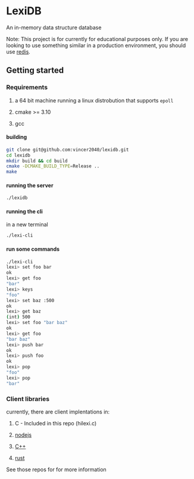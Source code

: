 # LexiDB

An in-memory data structure database

Note: This project is for currently for educational purposes only. If you are looking 
to use something similar in a production environment, you should use [redis](https://github.com/redis/redis). 

## Getting started

### Requirements

1. a 64 bit machine running a linux distrobution that supports `epoll`

2. cmake >= 3.10

3. gcc

#### building

```bash
git clone git@github.com:vincer2040/lexidb.git
cd lexidb
mkdir build && cd build
cmake -DCMAKE_BUILD_TYPE=Release ..
make
```

#### running the server

```bash
./lexidb
```


#### running the cli

in a new terminal

```bash
./lexi-cli
```

#### run some commands

```bash
./lexi-cli
lexi> set foo bar
ok
lexi> get foo
"bar"
lexi> keys
"foo"
lexi> set baz :500
ok
lexi> get baz
(int) 500
lexi> set foo "bar baz"
ok
lexi> get foo
"bar baz"
lexi> push bar
ok
lexi> push foo
ok
lexi> pop
"foo"
lexi> pop
"bar"
```

### Client libraries 

currently, there are client implentations in:

1. C - Included in this repo (hilexi.c)

2. [nodejs](https://github.com/vincer2040/lexi-ts)

3. [C++](https://github.com/vincer2040/lexi-cpp)

4. [rust](https://github.com/vincer2040/lexi-rs)

See those repos for for more information 
